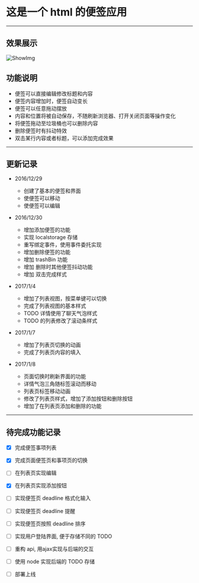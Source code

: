 # 这是一个 html 的便签应用
---
## 效果展示
![ShowImg](pic/v0_12.PNG)

## 功能说明
- 便签可以直接编辑修改标题和内容
- 便签内容增加时，便签自动变长
- 便签可以任意拖动摆放
- 内容和位置将被自动保存，不随刷新浏览器、打开关闭页面等操作变化
- 将便签拖动至垃圾桶也可以删除内容
- 删除便签时有抖动特效
- 双击某行内容或者标题，可以添加完成效果

---
## 更新记录
- 2016/12/29
	- 创建了基本的便签和界面
	- 使便签可以移动
	- 使便签可以编辑
- 2016/12/30
	- 增加添加便签的功能
	- 实现 localstorage 存储
	- 重写绑定事件，使用事件委托实现
	- 增加删除便签的功能
	- 增加 trashBin 功能
	- 增加 删除时其他便签抖动功能
	- 增加 双击完成样式
- 2017/1/4
	- 增加了列表视图，按菜单键可以切换
	- 完成了列表视图的基本样式
	- TODO 详情使用了聊天气泡样式
	- TODO 的列表修改了滚动条样式

- 2017/1/7
	- 增加了列表页切换的动画
	- 完成了列表页内容的填入

- 2017/1/8
	- 页面切换时刷新界面的功能
	- 详情气泡三角随标签滚动而移动
	- 列表页标签移动动画
	- 修改了列表页样式，增加了添加按钮和删除按钮
	- 增加了在列表页添加和删除的功能


---
## 待完成功能记录
- [x] 完成便签事项列表
- [x] 完成页面便签页和事项页的切换
- [ ] 在列表页实现编辑
- [x] 在列表页实现添加按钮
- [ ] 实现便签页 deadline 格式化输入 
- [ ] 实现便签页 deadline 提醒
- [ ] 实现便签页按照 deadline 排序
- [ ] 实现用户登陆界面, 便于存储不同的 TODO 
- [ ] 重构 api, 用ajax实现与后端的交互
- [ ] 使用 node 实现后端的 TODO 存储
- [ ] 部署上线

	